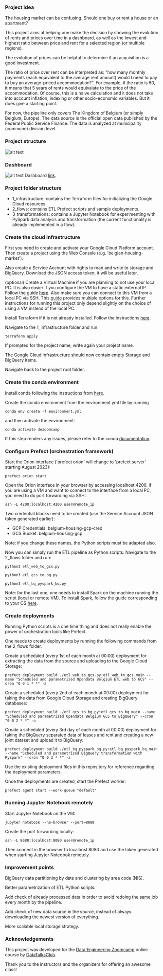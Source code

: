 ### Project idea

The housing market can be confusing. Should one buy or rent a house or an apartment? 

This project aims at helping one make the decision by showing the evolution of rents and prices over time in a dashboard, as well as the lowest and highest ratio between price and rent for a selected region (or multiple regions).

The evolution of prices can be helpful to determine if an acquisition is a good investment. 

The ratio of price over rent can be interpreted as: "how many monthly payments (each equivalent to the average rent amount) would I need to pay to buy an average-priced accommodation?". For example, if the ratio is 60, it means that 5 years of rents would equivalate to the price of the accommodation. Of course, this is a naive calculation and it does not take into account inflation, indexing or other socio-economic variables. But it does give a starting point.  

For now, the pipeline only covers The Kingdom of Belgium (or simply Belgium, Europe). The data source is the official open data published by the Federal Public Service Finance. The data is analyzed at municipality (commune) division level.   


### Project structure
![alt text](https://github.com/daniel-gheorghita/dezoomcamp/blob/main/7_project_Belgium_housing_market/project_structure_diagram_white_bg.png)


### Dashboard

![alt text](https://github.com/daniel-gheorghita/dezoomcamp/blob/main/7_project_Belgium_housing_market/dashboard.png)
Dashboard [link](https://lookerstudio.google.com/reporting/25d568fa-1a4d-4e6c-bc6c-33b9798f2b0b).

### Project folder structure

- 1_infrastructure: contains the Terraform files for initializing the Google Cloud resources.
- 2_flows: contains ETL Prefect scripts and sample deployments.
- 3_transformations: contains a Jupyter Notebook for experimenting with PySpark data analysis and transformation (the current functionality is already implemented in a flow). 

### Create the cloud infrastructure

First you need to create and activate your Google Cloud Platform account. Then create a project using the Web Console (e.g. 'belgian-housing-market').

Also create a Service Account with rights to read and write to storage and BigQuery. Download the JSON access token, it will be useful later.

(optional) Create a Virtual Machine if you are planning to not use your local PC. It is also easier if you configure the VM to have a static external IP. Follow the guide [here](https://cloud.google.com/compute/docs/ip-addresses/reserve-static-external-ip-address). Also make sure you can connect to this VM from a local PC via SSH. This [guide](https://kloudle.com/academy/5-ways-to-connect-to-your-gcp-vm-instances-using-ssh/) provides multiple options for this. Further instructions for running this project only depend slightly on the choice of using a VM instead of the local PC. 

Install Terraform if it is not already installed. Follow the instructions [here](https://developer.hashicorp.com/terraform/downloads). 

Navigate to the 1_infrastructure folder and run 
```
terraform apply
```

If prompted for the project name, write again your project name. 

The Google Cloud infrastructure should now contain empty Storage and BigQuery items.

Navigate back to the project root folder.

### Create the conda environment

Install conda following the instructions from [here](https://docs.conda.io/projects/conda/en/latest/user-guide/install/index.html).

Create the conda environment from the environment.yml file by running
```
conda env create -f environment.yml
```

and then activate the environment:
```
conda activate dezoomcamp
```

If this step renders any issues, please refer to the conda [documentation](https://conda.io/projects/conda/en/latest/user-guide/tasks/manage-environments.html#creating-an-environment-from-an-environment-yml-file).

### Configure Prefect (orchestration framework)

Start the Orion interface ('prefect orion' will change to 'prefect server' starting August 2023):
```
prefect orion start
```

Open the Orion interface in your browser by accessing localhost:4200. If you are using a VM and want to connect to the interface from a local PC, you need to do port forwarding via SSH:
```
ssh -L 4200:localhost:4200 user@remote_ip
```

Two credential blocks need to be created (use the Service Account JSON token generated earlier):
- GCP Credentials: belgium-housing-gcp-cred
- GCS Bucket: belgium-housing-gcp

Note: if you change these names, the Python scripts must be adapted also.

Now you can simply run the ETL pipeline as Python scripts. Navigate to the 2_flows folder and run:
```
python3 etl_web_to_gcs.py
```

```
python3 etl_gcs_to_bq.py
```

```
python3 etl_bq_pyspark_bq.py
```

Note: for the last one, one needs to install Spark on the machine running the script (local or remote VM). To install Spark, follow the guide corresponding to your OS [here](https://github.com/DataTalksClub/data-engineering-zoomcamp/tree/main/week_5_batch_processing/setup).

### Create deployments

Running Python scripts is a one time thing and does not really enable the power of orchestration tools like Prefect.

One needs to create deployments by running the following commands from the 2_flows folder.

Create a scheduled (every 1st of each month at 00:00) deployment for extracting the data from the source and uploading to the Google Cloud Storage:
```
prefect deployment build ./etl_web_to_gcs.py:etl_web_to_gcs_main --name "Scheduled and parametrized Opendata Belgium ETL web to GCS" --cron "0 0 1 * *" -a
```

Create a scheduled (every 2nd of each month at 00:00) deployment for taking the data from Google Cloud Storage and creating BigQuery databases:
```
prefect deployment build ./etl_gcs_to_bq.py:etl_gcs_to_bq_main --name "Scheduled and parametrized Opendata Belgium GCS to BigQuery" --cron "0 0 2 * *" -a
```

Create a scheduled (every 3rd day of each month at 00:00) deployment for taking the BigQuery separated data of leases and rent and creating a new joint dataset and upload it to BigQuery: 
```
prefect deployment build ./etl_bq_pyspark_bq.py:etl_bq_pyspark_bq_main --name "Scheduled and parametrized BigQuery transformation with PySpark" --cron "0 0 3 * *" -a
```

Use the existing deployment files in this repository for reference regarding the deployment parameters.

Once the deployments are created, start the Prefect worker:
```
prefect agent start --work-queue "default" 
```


### Running Jupyter Notebook remotely

Start Jupyter Notebook on the VM:
```
jupyter notebook --no-browser --port=8080
```

Create the port forwarding locally:
```
ssh -L 8080:localhost:8080 user@remote_ip
```

Then connect in the browser to localhost:8080 and use the token generated when starting Jupyter Noteobok remotely.

### Improvement points

BigQuery data partitioning by date and clustering by area code (NIS). 

Better parametrization of ETL Python scripts.

Add check of already processed data in order to avoid redoing the same job every month by the pipeline.

Add check of new data source in the source, instead of always downloading the newest version of everything.

More scalable local storage strategy. 

### Acknowledgements

This project was developed for the [Data Engineering Zoomcamp](https://github.com/DataTalksClub/data-engineering-zoomcamp) online course by [DataTalksClub](https://datatalks.club/).

Thank you to the instructors and the organizers for offering an awesome class!   

